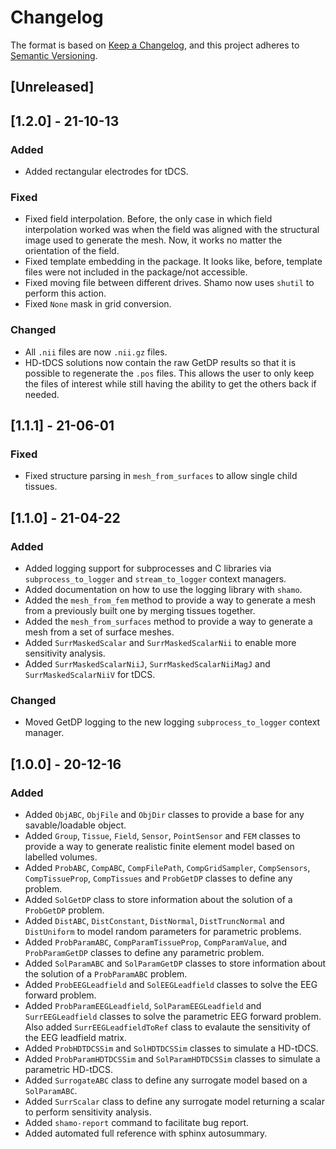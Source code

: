 # Changelog

The format is based on [Keep a Changelog](https://keepachangelog.com/en/1.0.0/), and this project adheres to [Semantic Versioning](https://semver.org/spec/v2.0.0.html).

## [Unreleased]

## [1.2.0] - 21-10-13

### Added

- Added rectangular electrodes for tDCS.

### Fixed

- Fixed field interpolation. Before, the only case in which field interpolation worked was when the field was aligned with the structural image used to generate the mesh. Now, it works no matter the orientation of the field.
- Fixed template embedding in the package. It looks like, before, template files were not included in the package/not accessible.
- Fixed moving file between different drives. Shamo now uses `shutil` to perform this action.
- Fixed `None` mask in grid conversion.

### Changed

- All `.nii` files are now `.nii.gz` files.
- HD-tDCS solutions now contain the raw GetDP results so that it is possible to regenerate the `.pos` files. This allows the user to only keep the files of interest while still having the ability to get the others back if needed.

## [1.1.1] - 21-06-01

### Fixed

- Fixed structure parsing in `mesh_from_surfaces` to allow single child tissues.

## [1.1.0] - 21-04-22

### Added

- Added logging support for subprocesses and C libraries via `subprocess_to_logger` and `stream_to_logger` context managers.
- Added documentation on how to use the logging library with `shamo`.
- Added the `mesh_from_fem` method to provide a way to generate a mesh from a previously built one by merging tissues together.
- Added the `mesh_from_surfaces` method to provide a way to generate a mesh from a set of surface meshes.
- Added `SurrMaskedScalar` and `SurrMaskedScalarNii` to enable more sensitivity analysis.
- Added `SurrMaskedScalarNiiJ`, `SurrMaskedScalarNiiMagJ` and `SurrMaskedScalarNiiV` for tDCS.

### Changed

- Moved GetDP logging to the new logging `subprocess_to_logger` context manager.

## [1.0.0] - 20-12-16

### Added

- Added `ObjABC`, `ObjFile` and `ObjDir` classes to provide a base for any savable/loadable object.
- Added `Group`, `Tissue`, `Field`, `Sensor`, `PointSensor` and `FEM` classes to provide a way to generate realistic finite element model based on labelled volumes.
- Added `ProbABC`, `CompABC`, `CompFilePath`, `CompGridSampler`, `CompSensors`, `CompTissueProp`, `CompTissues` and `ProbGetDP` classes to define any problem.
- Added `SolGetDP` class to store information about the solution of a `ProbGetDP` problem.
- Added `DistABC`, `DistConstant`, `DistNormal`, `DistTruncNormal` and `DistUniform` to model random parameters for parametric problems.
- Added `ProbParamABC`, `CompParamTissueProp`, `CompParamValue`, and `ProbParamGetDP` classes to define any parametric problem.
- Added `SolParamABC` and `SolParamGetDP` classes to store information about the solution of a `ProbParamABC` problem.
- Added `ProbEEGLeadfield` and `SolEEGLeadfield` classes to solve the EEG forward problem.
- Added `ProbParamEEGLeadfield`, `SolParamEEGLeadfield` and `SurrEEGLeadfield` classes to solve the parametric EEG forward problem. Also added `SurrEEGLeadfieldToRef` class to evalaute the sensitivity of the EEG leadfield matrix.
- Added `ProbHDTDCSSim` and `SolHDTDCSSim` classes to simulate a HD-tDCS.
- Added `ProbParamHDTDCSSim` and `SolParamHDTDCSSim` classes to simulate a parametric HD-tDCS.
- Added `SurrogateABC` class to define any surrogate model based on a `SolParamABC`.
- Added `SurrScalar` class to define any surrogate model returning a scalar to perform sensitivity analysis.
- Added `shamo-report` command to facilitate bug report.
- Added automated full reference with sphinx autosummary.
